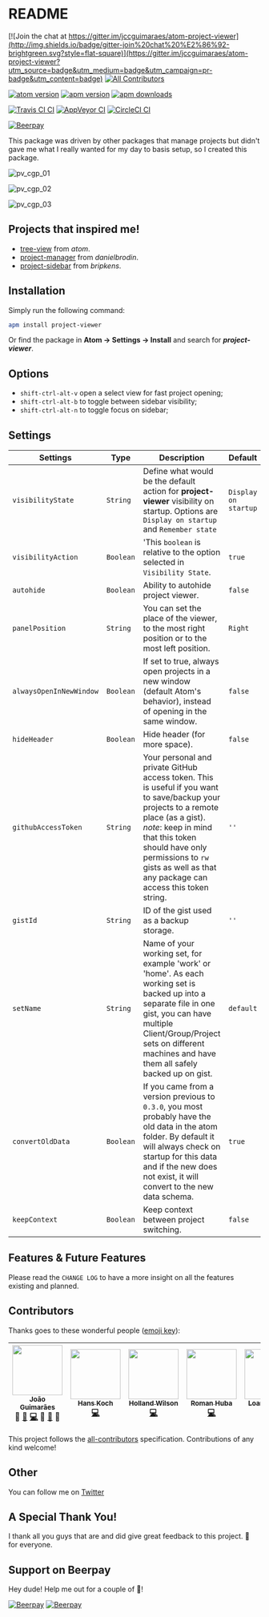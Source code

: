 # README

[![Join the chat at https://gitter.im/jccguimaraes/atom-project-viewer](http://img.shields.io/badge/gitter-join%20chat%20%E2%86%92-brightgreen.svg?style=flat-square)](https://gitter.im/jccguimaraes/atom-project-viewer?utm_source=badge&utm_medium=badge&utm_campaign=pr-badge&utm_content=badge)
[![All Contributors](https://img.shields.io/badge/all_contributors-6-orange.svg?style=flat-square)](#contributors)

[![atom version](https://img.shields.io/badge/atom-1.10.0-orange.svg?style=flat-square)](https://atom.io/packages/project-viewer/)
[![apm version](https://img.shields.io/apm/v/project-viewer.svg?style=flat-square)](https://atom.io/packages/project-viewer/)
[![apm downloads](https://img.shields.io/apm/dm/project-viewer.svg?style=flat-square)](https://atom.io/packages/project-viewer/)

[![Travis CI CI](https://travis-ci.org/jccguimaraes/atom-project-viewer.svg?branch=master)](https://travis-ci.org/jccguimaraes/atom-project-viewer)
[![AppVeyor CI](https://ci.appveyor.com/api/projects/status/2t91cemmpf635p2e?svg=true
)](https://ci.appveyor.com/project/jccguimaraes/atom-project-viewer)
[![CircleCI CI](https://circleci.com/gh/jccguimaraes/atom-project-viewer/tree/master.svg?style=shield&circle-token=c2215983920e08d193a80b5775760792c5d2e883
)](https://circleci.com/gh/jccguimaraes/atom-project-viewer)

[![Beerpay](https://beerpay.io/jccguimaraes/atom-project-viewer/badge.svg?style=flat-square)](https://beerpay.io/jccguimaraes/atom-project-viewer)

This package was driven by other packages that manage projects but didn't gave me what I really wanted for my day to basis setup, so I created this package.

![pv_cgp_01](https://cloud.githubusercontent.com/assets/14871650/15876484/8bfcbc5a-2d05-11e6-90c0-87a38020d78c.gif)

![pv_cgp_02](https://cloud.githubusercontent.com/assets/14871650/15876485/8c13a3b6-2d05-11e6-8f96-bb4ab8acfe9a.gif)

![pv_cgp_03](https://cloud.githubusercontent.com/assets/1093709/16894913/be34c22a-4b65-11e6-8f95-8b8b314f40d5.gif)

## Projects that inspired me!

* [tree-view](https://atom.io/packages/tree-view) from *atom*.
* [project-manager](https://atom.io/packages/project-manager) from *danielbrodin*.
* [project-sidebar](https://atom.io/packages/project-sidebar) from *bripkens*.

## Installation

Simply run the following command:
```sh
apm install project-viewer
```
Or find the package in **Atom → Settings → Install** and search for ***project-viewer***.

## Options
- `shift-ctrl-alt-v` open a select view for fast project opening;
- `shift-ctrl-alt-b` to toggle between sidebar visibility;
- `shift-ctrl-alt-n` to toggle focus on sidebar;

## Settings
Settings | Type | Description | Default
---------|------|-------------|--------
`visibilityState` | `String` | Define what would be the default action for **project-viewer** visibility on startup. Options are `Display on startup` and `Remember state` | `Display on startup`
`visibilityAction` | `Boolean` | 'This `boolean` is relative to the option selected in `Visibility State`. | `true`
`autohide` | `Boolean` | Ability to autohide project viewer. | `false`
`panelPosition` | `String` | You can set the place of the viewer, to the most right position or to the most left position. | `Right`
`alwaysOpenInNewWindow` | `Boolean` | If set to true, always open projects in a new window (default Atom's behavior), instead of opening in the same window. | `false`
`hideHeader` | `Boolean` | Hide header (for more space). | `false`
`githubAccessToken` | `String` | Your personal and private GitHub access token. This is useful if you want to save/backup your projects to a remote place (as a gist). *note*: keep in mind that this token should have only permissions to `rw` gists as well as that any package can access this token string. | `''`
`gistId` | `String` | ID of the gist used as a backup storage. | `''`
`setName` | `String` | Name of your working set, for example 'work' or 'home'. As each working set is backed up into a separate file in one gist, you can have multiple Client/Group/Project sets on different machines and have them all safely backed up on gist. | `default`
`convertOldData` | `Boolean` | If you came from a version previous to <code>0.3.0</code>, you most probably have the old data in the atom folder. By default it will always check on startup for this data and if the new does not exist, it will convert to the new data schema. | `true`
`keepContext` |  `Boolean` | Keep context between project switching. | `false`

## Features & Future Features
Please read the `CHANGE LOG` to have a more insight on all the features existing and planned.

## Contributors
Thanks goes to these wonderful people ([emoji key](https://github.com/kentcdodds/all-contributors#emoji-key)):

<!-- ALL-CONTRIBUTORS-LIST:START - Do not remove or modify this section -->
| [<img src="https://avatars.githubusercontent.com/u/14871650?v=3" width="100px;"/><br /><sub>João Guimarães</sub>](https://github.com/jccguimaraes)<br />💁 [🐛](https://github.com/jccguimaraes/atom-project-viewer/issues?q=author%3Ajccguimaraes) [💻](https://github.com/jccguimaraes/atom-project-viewer/commits?author=jccguimaraes) 🎨 [📖](https://github.com/jccguimaraes/atom-project-viewer/commits?author=jccguimaraes) 👀 | [<img src="https://avatars.githubusercontent.com/u/1093709?v=3" width="100px;"/><br /><sub>Hans Koch</sub>](https://github.com/Hammster)<br />[💻](https://github.com/jccguimaraes/atom-project-viewer/commits?author=Hammster) | [<img src="https://avatars.githubusercontent.com/u/4084322?v=3" width="100px;"/><br /><sub>Holland Wilson</sub>](https://github.com/DamnedScholar)<br />[💻](https://github.com/jccguimaraes/atom-project-viewer/commits?author=DamnedScholar) | [<img src="https://avatars.githubusercontent.com/u/7261682?v=3" width="100px;"/><br /><sub>Roman Huba</sub>](https://github.com/amilor)<br />[💻](https://github.com/jccguimaraes/atom-project-viewer/commits?author=amilor) | [<img src="https://avatars.githubusercontent.com/u/10619585?v=3" width="100px;"/><br /><sub>Loann Neveu</sub>](https://github.com/lneveu)<br />[💻](https://github.com/jccguimaraes/atom-project-viewer/commits?author=lneveu) [🐛](https://github.com/jccguimaraes/atom-project-viewer/issues?q=author%3Alneveu) | [<img src="https://avatars0.githubusercontent.com/u/12634286?v=3&s=460" width="100px;"/><br /><sub>Kristian Barrese</sub>](https://github.com/bitkris-dev)<br />🎨 [🐛](https://github.com/jccguimaraes/atom-project-viewer/issues?q=author%3Abitkris-dev) |
| :---: | :---: | :---: | :---: | :---: | :---: |
<!-- ALL-CONTRIBUTORS-LIST:END -->

This project follows the [all-contributors](https://github.com/kentcdodds/all-contributors) specification. Contributions of any kind welcome!

## Other
You can follow me on [Twitter](https://twitter.com/jccguimaraes)

## A Special Thank You!
I thank all you guys that are and did give great feedback to this project.
:beers: for everyone.

## Support on Beerpay
Hey dude! Help me out for a couple of :beers:!

[![Beerpay](https://beerpay.io/jccguimaraes/atom-project-viewer/badge.svg?style=beer-square)](https://beerpay.io/jccguimaraes/atom-project-viewer)  [![Beerpay](https://beerpay.io/jccguimaraes/atom-project-viewer/make-wish.svg?style=flat-square)](https://beerpay.io/jccguimaraes/atom-project-viewer?focus=wish)